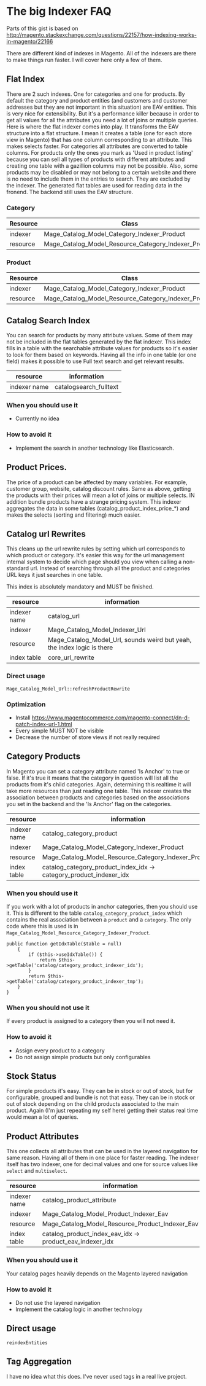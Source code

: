 # The big Indexer FAQ

Parts of this gist is based on http://magento.stackexchange.com/questions/22157/how-indexing-works-in-magento/22166


There are different kind of indexes in Magento.
All of the indexers are there to make things run faster.
I will cover here only a few of them.

## Flat Index

There are 2 such indexes. One for categories and one for products.
By default the category and product entities (and customers and customer addresses but they are not important in this situation) are EAV entities. This is very nice for extensibility. But it's a performance killer because in order to get all values for all the attributes you need a lot of joins or multiple queries.
Here is where the flat indexer comes into play.
It transforms the EAV structure into a flat structure. I mean it creates a table (one for each store view in Magento) that has one column corresponding to an attribute. This makes selects faster. For categories all attributes are converted to table columns. For products only the ones you mark as 'Used in product listing' because you can sell all types of products with different attributes and creating one table with a gazillion columns may not be possible.
Also, some products may be disabled or may not belong to a certain website and there is no need to include them in the entries to search. They are excluded by the indexer.
The generated flat tables are used for reading data in the fronend. The backend still uses the EAV structure.

### Category
| Resource | Class                                                              |                                  
|----------|--------------------------------------------------------------------|
| indexer      | Mage_Catalog_Model_Category_Indexer_Product                    |                                             
| resource  | Mage_Catalog_Model_Resource_Category_Indexer_Product              |   

### Product

| Resource | Class                                                              |                                  
|----------|--------------------------------------------------------------------|
| indexer      | Mage_Catalog_Model_Category_Indexer_Product                    |                                             
| resource  | Mage_Catalog_Model_Resource_Category_Indexer_Product              |   

## Catalog Search Index
You can search for products by many attribute values. Some of them may not be included in the flat tables generated by the flat indexer. This index fills in a table with the searchable attribute values for products so it's easier to look for them based on keywords. Having all the info in one table (or one field) makes it possible to use Full text search and get relevant results.

| resource | information                                                        |                                  
|----------|--------------------------------------------------------------------|
| indexer name | catalogsearch_fulltext                                         | 

### When you should use it

* Currently no idea

### How to avoid it

* Implement the search in another technology like Elasticsearch.

## Product Prices.
The price of a product can be affected by many variables. For example, customer group, website, catalog discount rules.
Same as above, getting the products with their prices will mean a lot of joins or multiple selects. IN addition bundle products have a strange pricing system. This indexer aggregates the data in some tables (catalog_product_index_price_*) and makes the selects (sorting and filtering) much easier.

## Catalog url Rewrites
This cleans up the url rewrite rules by setting which url corresponds to which product or category. It's easier this way for the url management internal system to decide which page should you view when calling a non-standard url. Instead of searching through all the product and categories URL keys it just searches in one table.

This index is absolutely mandatory and MUST be finished.

| resource | information                                                        |                                  
|----------|--------------------------------------------------------------------|
| indexer name | catalog_url                                       |  
| indexer   | Mage_Catalog_Model_Indexer_Url                       |                                             
| resource  | Mage_Catalog_Model_Url, sounds weird but yeah, the index logic is there             |
| index table | core_url_rewrite |

### Direct usage

```
Mage_Catalog_Model_Url::refreshProductRewrite
```

### Optimization

* Install https://www.magentocommerce.com/magento-connect/dn-d-patch-index-url-1.html
* Every simple MUST NOT be visible
* Decrease the number of store views if not really required

## Category Products

In Magento you can set a category attribute named 'Is Anchor' to true or false. If it's true it means that the category in question will list all the products from it's child categories. Again, determining this realtime it will take more resources than just reading one table. This indexer creates the association between products and categories based on the associations you set in the backend and the 'Is Anchor' flag on the categories.

| resource | information                                                        |                                  
|----------|--------------------------------------------------------------------|
| indexer name | catalog_category_product                                       |  
| indexer   | Mage_Catalog_Model_Category_Indexer_Product                       |                                             
| resource  | Mage_Catalog_Model_Resource_Category_Indexer_Product              |
| index table | catalog_category_product_index_idx -> category_product_indexer_idx |

### When you should use it

If you work with a lot of products in anchor categories, then you should use it. This is different to the table ```catalog_category_product_index``` which contains the real association between a ```product``` and a ```category```. The only code where this is used is in ```Mage_Catalog_Model_Resource_Category_Indexer_Product```.

```
public function getIdxTable($table = null)
    {
        if ($this->useIdxTable()) {
            return $this->getTable('catalog/category_product_indexer_idx');
        }
        return $this->getTable('catalog/category_product_indexer_tmp');
    }
}
```

### When you should not use it

If every product is assigned to a category then you will not need it.

### How to avoid it

* Assign every product to a category
* Do not assign simple products but only configurables

## Stock Status
For simple products it's easy. They can be in stock or out of stock, but for configurable, grouped and bundle is not that easy. They can be in stock or out of stock depending on the child products associated to the main product. Again (I'm just repeating my self here) getting their status real time would mean a lot of queries.

## Product Attributes
This one collects all attributes that can be used in the layered navigation for same reason. Having all of them in one place for faster reading. The indexer itself has two indexer, one for decimal values and one for source values like ```select``` and ```multiselect```.

| resource | information                                                        |                                  
|----------|--------------------------------------------------------------------|
| indexer name | catalog_product_attribute                                       |  
| indexer   | Mage_Catalog_Model_Product_Indexer_Eav                       |                                             
| resource  | Mage_Catalog_Model_Resource_Product_Indexer_Eav              |
| index table | catalog_product_index_eav_idx -> product_eav_indexer_idx |

### When you should use it

Your catalog pages heavily depends on the Magento layered navigation 

### How to avoid it

* Do not use the layered navigation
* Implement the catalog logic in another technology

## Direct usage

```
reindexEntities
```

## Tag Aggregation
I have no idea what this does. I've never used tags in a real live project.
